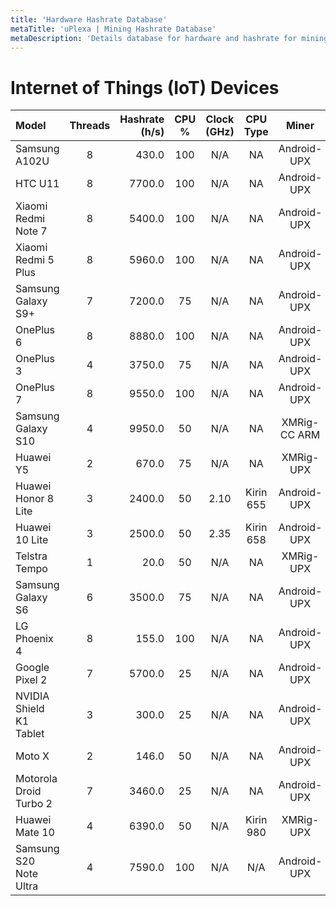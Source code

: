 ```yaml
---
title: 'Hardware Hashrate Database'
metaTitle: 'uPlexa | Mining Hashrate Database'
metaDescription: 'Details database for hardware and hashrate for mining uPlexa'
---
```


# Internet of Things (IoT) Devices

| Model                   | Threads | Hashrate (h/s) | CPU % | Clock (GHz) | CPU Type  |    Miner     | Comment                      |
| :---------------------- | :-----: | -------------: | :---: | :---------: | :-------: | :----------: | :--------------------------- |
| Samsung A102U           |    8    |          430.0 |  100  |     N/A     |    NA     | Android-UPX  | N/A                          |
| HTC U11                 |    8    |         7700.0 |  100  |     N/A     |    NA     | Android-UPX  | N/A                          |
| Xiaomi Redmi Note 7     |    8    |         5400.0 |  100  |     N/A     |    NA     | Android-UPX  | N/A                          |
| Xiaomi Redmi 5 Plus     |    8    |         5960.0 |  100  |     N/A     |    NA     | Android-UPX  | Android 10 on EvolutionX ROM |
| Samsung Galaxy S9+      |    7    |         7200.0 |  75   |     N/A     |    NA     | Android-UPX  | N/A                          |
| OnePlus 6               |    8    |         8880.0 |  100  |     N/A     |    NA     | Android-UPX  | N/A                          |
| OnePlus 3               |    4    |         3750.0 |  75   |     N/A     |    NA     | Android-UPX  | Underperforms at 100% CPU    |
| OnePlus 7               |    8    |         9550.0 |  100  |     N/A     |    NA     | Android-UPX  | GM1903                       |
| Samsung Galaxy S10      |    4    |         9950.0 |  50   |     N/A     |    NA     | XMRig-CC ARM | Use last 4 threads           |
| Huawei Y5               |    2    |          670.0 |  75   |     N/A     |    NA     |  XMRig-UPX   | N/A                          |
| Huawei Honor 8 Lite     |    3    |         2400.0 |  50   |    2.10     | Kirin 655 | Android-UPX  | No overheating issues.       |
| Huawei 10 Lite          |    3    |         2500.0 |  50   |    2.35     | Kirin 658 | Android-UPX  | 6 threads Max CPU 50         |
| Telstra Tempo           |    1    |           20.0 |  50   |     N/A     |    NA     |  XMRig-UPX   | N/A                          |
| Samsung Galaxy S6       |    6    |         3500.0 |  75   |     N/A     |    NA     | Android-UPX  | N/A                          |
| LG Phoenix 4            |    8    |          155.0 |  100  |     N/A     |    NA     | Android-UPX  | Stock ROM, Android 8.1.0     |
| Google Pixel 2          |    7    |         5700.0 |  25   |     N/A     |    NA     | Android-UPX  | N/A                          |
| NVIDIA Shield K1 Tablet |    3    |          300.0 |  25   |     N/A     |    NA     | Android-UPX  | N/A                          |
| Moto X                  |    2    |          146.0 |  50   |     N/A     |    NA     | Android-UPX  | N/A                          |
| Motorola Droid Turbo 2  |    7    |         3460.0 |  25   |     N/A     |    NA     | Android-UPX  | N/A                          |
| Huawei Mate 10          |    4    |         6390.0 |  50   |     N/A     | Kirin 980 |  XMRig-UPX   | N/A                          |
| Samsung S20 Note Ultra  |    4    |         7590.0 |  100  |     N/A     |    N/A    | Android-UPX  | 15 min                       |
